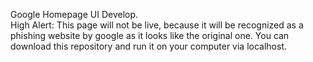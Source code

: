 Google Homepage UI Develop.
<br>
High Alert: This page will not be live, because it will be recognized as a phishing website by google as it looks like the original one. You can download this repository and run it on your computer via localhost.